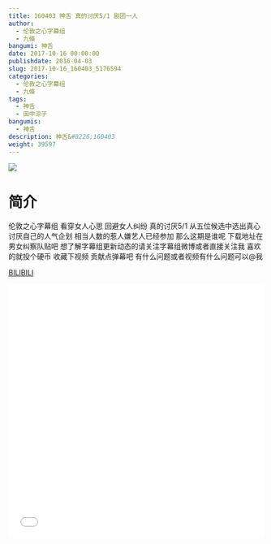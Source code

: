 ```yaml
---
title: 160403 神舌 真的讨厌5/1 剧团一人
author: 
  - 伦敦之心字幕组
  - 九條
bangumi: 神舌
date: 2017-10-16 00:00:00
publishdate: 2016-04-03
slug: 2017-10-16_160403_5176594
categories: 
  - 伦敦之心字幕组
  - 九條
tags: 
  - 神舌
  - 田中涼子
bangumis: 
  - 神舌
description: 神舌&#8226;160403
weight: 39597
---
```


![](https://i.imgur.com/zhqZZje.jpg)

# 简介  
伦敦之心字幕组 看穿女人心思 回避女人纠纷 真的讨厌5/1 从五位候选中选出真心讨厌自己的人气企划 相当人数的惹人嫌艺人已经参加 那么这期是谁呢 下载地址在男女纠察队贴吧 想了解字幕组更新动态的请关注字幕组微博或者直接关注我 喜欢的就投个硬币 收藏下视频 贡献点弹幕吧
有什么问题或者视频有什么问题可以@我

  [BILIBILI](https://www.bilibili.com/video/av5176594/)


<div class="vcontainer">  <iframe class='video' src="//www.bilibili.com/html/html5player.html?cid=8412935&aid=5176594" width="100%" height="500" frameborder="0" allowfullscreen="allowfullscreen"></iframe></div>

